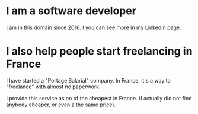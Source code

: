 # I am a software developer

I am in this domain since 2016. 
I you can see more in my LinkedIn page.


# I also help people start freelancing in France

I have started a "Portage Salarial" company. 
In France, it's a way to "freelance" with almost no paperwork.

I provide this service as on of the cheapest in France. 
(I actually did not find anybody cheaper, or even a the same price).